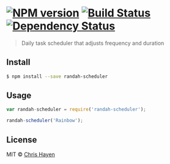 #  [![NPM version][npm-image]][npm-url] [![Build Status][travis-image]][travis-url] [![Dependency Status][daviddm-url]][daviddm-image]

> Daily task scheduler that adjusts frequency and duration


## Install

```sh
$ npm install --save randah-scheduler
```


## Usage

```js
var randah-scheduler = require('randah-scheduler');

randah-scheduler('Rainbow');
```


## License

MIT © [Chris Hayen](http://www.tenhaus.com)


[npm-url]: https://npmjs.org/package/randah-scheduler
[npm-image]: https://badge.fury.io/js/randah-scheduler.svg
[travis-url]: https://travis-ci.org/tenhaus/randah-scheduler
[travis-image]: https://travis-ci.org/tenhaus/randah-scheduler.svg?branch=master
[daviddm-url]: https://david-dm.org/tenhaus/randah-scheduler.svg?theme=shields.io
[daviddm-image]: https://david-dm.org/tenhaus/randah-scheduler
